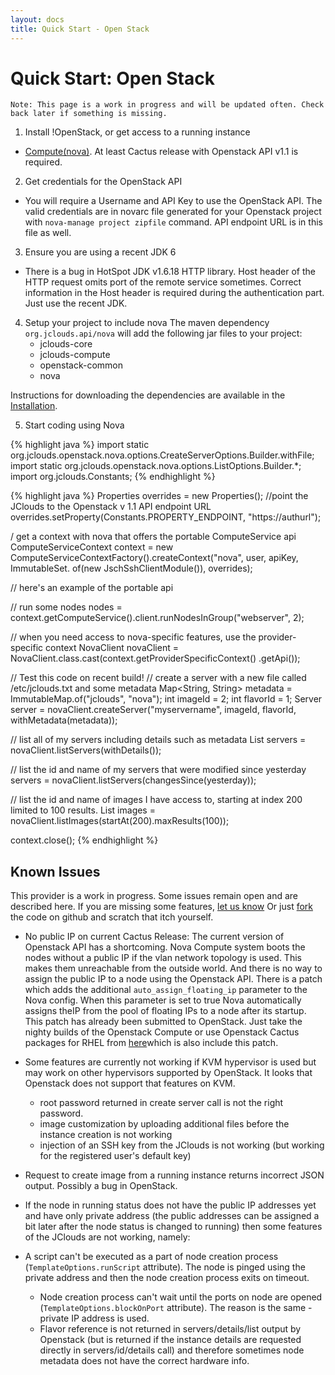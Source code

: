 ```yaml
---
layout: docs
title: Quick Start - Open Stack
---
```


# Quick Start: Open Stack

`Note: This page is a work in progress and will be updated often. Check back later if something is missing.`

1. Install !OpenStack, or get access to a running instance
  * [Compute(nova)](http://www.openstack.org/projects/compute/latest-release/). At least Cactus release with Openstack API v1.1 is required.
2. Get credentials for the OpenStack API
  * You will require a Username and API Key to use the OpenStack API. 
	The valid credentials are in novarc file generated for your Openstack project with `nova-manage project zipfile` command.
	 API endpoint URL is in this file as well.
3. Ensure you are using a recent JDK 6
  * There is a bug in HotSpot JDK v1.6.18 HTTP library. Host header of the HTTP request omits port of the remote service sometimes.
 Correct information in the Host header is required during the authentication part. Just use the recent JDK.
4. Setup your project to include nova
	The maven dependency `org.jclouds.api/nova` will add the following jar files to your project:
  	* jclouds-core
  	* jclouds-compute
  	* openstack-common
  	* nova

Instructions for downloading the dependencies are available in the [Installation](/documentation/userguide/installation-guide).

5. Start coding using Nova

{% highlight java %}
import static org.jclouds.openstack.nova.options.CreateServerOptions.Builder.withFile;
import static org.jclouds.openstack.nova.options.ListOptions.Builder.*;
import org.jclouds.Constants;
{% endhighlight %}

{% highlight java %}
Properties overrides = new Properties();
//point the JClouds to the Openstack v 1.1 API endpoint URL
overrides.setProperty(Constants.PROPERTY_ENDPOINT, "https://authurl");

/ get a context with nova that offers the portable ComputeService api
ComputeServiceContext context = new ComputeServiceContextFactory().createContext("nova", user, apiKey, 
													ImmutableSet.<Module> of(new JschSshClientModule()),
														 overrides);

// here's an example of the portable api

// run some nodes
nodes = context.getComputeService().client.runNodesInGroup("webserver", 2);

// when you need access to nova-specific features, use the provider-specific context
NovaClient novaClient = NovaClient.class.cast(context.getProviderSpecificContext()
         .getApi());


// Test this code on recent build!
// create a server with a new file called /etc/jclouds.txt and some metadata
Map<String, String> metadata = ImmutableMap.of("jclouds", "nova");
int imageId = 2;
int flavorId = 1;
Server server = novaClient.createServer("myservername", imageId, flavorId,
      withMetadata(metadata));

// list all of my servers including details such as metadata
List<Server> servers = novaClient.listServers(withDetails());

// list the id and name of my servers that were modified since yesterday
servers = novaClient.listServers(changesSince(yesterday));

// list the id and name of images I have access to, starting at index 200 limited to 100 results.
List<Image> images = novaClient.listImages(startAt(200).maxResults(100));

context.close();
{% endhighlight %}



## Known Issues
<!-- TODO Change let us know link -->
This provider is a work in progress. Some issues remain open and are described here. If you are missing some features,
 [let us know](http://groups.google.com/group/jclouds?pli=1) Or just [fork](https://github.com/jclouds/jclouds) the code 
on github and scratch that itch yourself.

* No public IP on current Cactus Release: The current version of Openstack API has a shortcoming. 
  Nova Compute system boots the nodes without a public IP if the vlan network topology is used. 
  This makes them unreachable from the outside world. And there is no way to assign the public IP to a node using
   the Openstack API. There is a patch which adds the additional `auto_assign_floating_ip` parameter to the Nova config. 
  When this parameter is set to true Nova automatically assigns theIP from the pool of floating IPs to a node after its startup.
   This patch has already been submitted to OpenStack. Just take the nighty builds of the Openstack Compute or 
  use Openstack Cactus packages for RHEL from [here](http://yum.griddynamics.net/)which is also include this patch.
  
* Some features are currently not working if KVM hypervisor is used but may work on other hypervisors supported by OpenStack. 
  It looks that Openstack does not support that features on KVM.
  * root password returned in create server call is not the right password.
  * image customization by uploading additional files before the instance creation is not working
  * injection of an SSH key from the JClouds is not working (but working for the registered user's default key)

* Request to create image from a running instance returns incorrect JSON output. Possibly a bug in OpenStack.

* If the node in running status does not have the public IP addresses yet and have only 
  private address (the public addresses can be assigned a bit later after the node status is changed to running)
  then some features of the JClouds are not working, namely:
  
* A script can't be executed as a part of node creation process (`TemplateOptions.runScript` attribute). 
  The node is pinged using the private address and then the node creation process exits on timeout.
  * Node creation process can't wait until the ports on node are opened (`TemplateOptions.blockOnPort` attribute). 
    The reason is the same - private IP address is used.
  * Flavor reference is not returned in servers/details/list output by Openstack 
    (but is returned if the instance details are requested directly in servers/id/details call) and 
    therefore sometimes node metadata does not have the correct hardware info.

